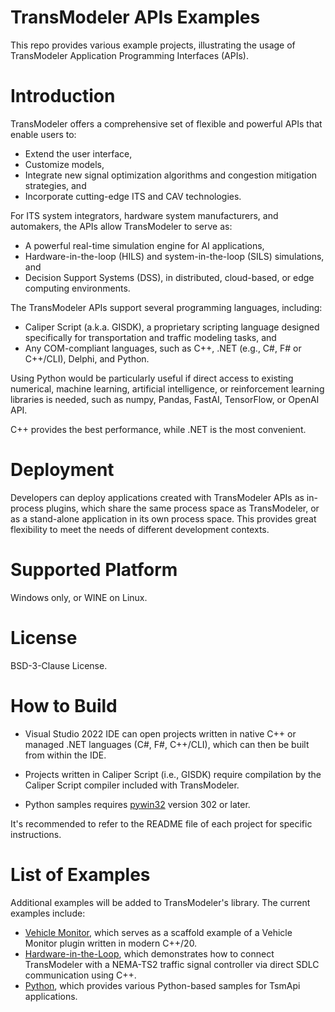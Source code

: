 # TransModeler APIs Examples
This repo provides various example projects,  illustrating the usage of TransModeler Application Programming Interfaces (APIs).

# Introduction
TransModeler offers a comprehensive set of flexible and powerful APIs that enable users to:
- Extend the user interface, 
- Customize models, 
- Integrate new signal optimization algorithms and congestion mitigation strategies, and 
- Incorporate cutting-edge ITS and CAV technologies. 

For ITS system integrators, hardware system manufacturers, and automakers, the APIs allow TransModeler to serve as:
- A powerful real-time simulation engine for AI applications, 
- Hardware-in-the-loop (HILS) and system-in-the-loop  (SILS) simulations, and 
- Decision Support Systems (DSS), in distributed, cloud-based, or edge computing environments.

The TransModeler APIs support several programming languages, including:
- Caliper Script (a.k.a. GISDK), a proprietary scripting language designed specifically for transportation and traffic modeling tasks, and 
- Any COM-compliant languages, such as C++, .NET (e.g., C#, F# or C++/CLI), Delphi, and Python. 

Using Python would be particularly useful if direct access to existing numerical, machine learning, artificial intelligence, or reinforcement learning libraries is needed, such as numpy, Pandas, FastAI, TensorFlow, or OpenAI API. 

C++ provides the best performance, while .NET is the most convenient.

# Deployment
Developers can deploy applications created with TransModeler APIs as in-process plugins, which share the same process space as TransModeler, or as a stand-alone application in its own process space. This provides great flexibility to meet the needs of different development contexts.

# Supported Platform
Windows only, or WINE on Linux.

# License
BSD-3-Clause License.

# How to Build

- Visual Studio 2022 IDE can open projects written in native C++ or managed .NET languages (C#, F#, C++/CLI), which can then be built from within the IDE. 

- Projects written in Caliper Script (i.e., GISDK) require compilation by the Caliper Script compiler included with TransModeler. 

- Python samples requires [pywin32](https://pypi.org/project/pywin32/) version 302 or later.

It's recommended to refer to the README file of each project for specific instructions.

# List of Examples

Additional examples will be added to TransModeler's library. The current examples include:

- [Vehicle Monitor](https://github.com/Caliper-Corporation/TsmAPIsExamples/tree/main/VehicleMonitor), which serves as a scaffold example of a Vehicle Monitor plugin written in modern C++/20.
- [Hardware-in-the-Loop](https://github.com/Caliper-Corporation/TsmAPIsExamples/tree/main/HILS), which demonstrates how to connect TransModeler with a NEMA-TS2 traffic signal controller via direct SDLC communication using C++.
- [Python](https://github.com/Caliper-Corporation/TsmAPIsExamples/tree/main/Python), which provides various Python-based samples for TsmApi applications.
